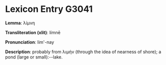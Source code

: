 # Lexicon Entry G3041

**Lemma**: λίμνη

**Transliteration (xlit)**: límnē

**Pronunciation**: lim'-nay

**Description**:
probably from λιμήν (through the idea of nearness of shore); a pond (large or small):--lake.
